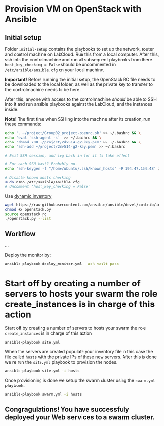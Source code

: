 # Provision VM on OpenStack with Ansible

## Initial setup

Folder `initial-setup` contains the playbooks to set up the network, router and control machine on LabCloud. Run this from a local computer. After this, ssh into the controlmachine and run all subsequent playbooks from there. `host_key_checking = False` should be uncommented in `/etc/ansible/ansible.cfg` on your local machine.

**Important!** Before running the initial setup, the OpenStack RC file needs to be downloaded to the local folder, as well as the private key to transfer to the controlmachine needs to be here.

After this, anyone with access to the controlmachine _should_ be able to SSH into it and run ansible playbooks against the LabCloud, and the instances inside.

**Note!** The first time when SSHing into the machine after its creation, run these commands:

```bash
echo '. ~/project/Group02_project-openrc.sh' >> ~/.bashrc && \
echo 'eval `ssh-agent -s`' >> ~/.bashrc && \
echo 'chmod 700 ~/project/2dv514-g2-key.pem' >> ~/.bashrc && \
echo 'ssh-add ~/project/2dv514-g2-key.pem' >> ~/.bashrc

# Exit SSH session, and log back in for it to take effect

# For each SSH host? Probably no.
echo 'ssh-keygen -f "/home/ubuntu/.ssh/known_hosts" -R 194.47.164.48' >> ~/.bashrc

# Disable known hosts checking
sudo nano /etc/ansible/ansible.cfg
# Uncomment 'host_key_checking = False'
```

Use [dynamic inventory](http://docs.ansible.com/ansible/latest/intro_dynamic_inventory.html#example-openstack-external-inventory-script)

```bash
wget https://raw.githubusercontent.com/ansible/ansible/devel/contrib/inventory/openstack.py
chmod +x openstack.py
source openstack.rc
./openstack.py --list
```

## Workflow

...

Deploy the monitor by:

```bash
ansible-playbook deploy_monitor.yml --ask-vault-pass
```

Start off by creating a number of servers to hosts your swarm the role create_instances is in charge of this action
=======
Start off by creating a number of servers to hosts your swarm the role `create_instances` is in charge of this action

```bash
ansible-playbook site.yml
```

When the servers are created populate your inventory file in this case the file called `hosts` with the private IPs of these new servers. After this is done we re run the `site.yml` playbook to provision the nodes. 

```bash
ansible-playbook site.yml -i hosts
```

Once provisioning is done we setup the swarm cluster using the `swarm.yml` playbook. 

```bash
ansible-playbook swarm.yml -i hosts
```

## Congragulations! You have successfuly deployed your Web services to a swarm cluster.

